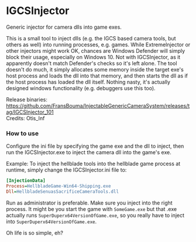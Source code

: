 IGCSInjector
============================
Generic injector for camera dlls into game exes. 

This is a small tool to inject dlls (e.g. the IGCS based camera tools, but others as well) into running processes, e.g. games. While ExtremeInjector
or other injectors might work OK, chances are Windows Defender will simply block their usage, especially on Windows 10. Not with IGCSInjector, as it
apparently doesn't match Defender's checks so it's left alone. The tool doesn't do much, it simply allocates some memory inside the target exe's host process 
and loads the dll into that memory, and then starts the dll as if the host process has loaded the dll itself. Nothing nasty, it's actually designed windows
functionality (e.g. debuggers use this too). 

Release binaries: https://github.com/FransBouma/InjectableGenericCameraSystem/releases/tag/IGCSInjector_101   
Credits: Otis_Inf

### How to use
Configure the ini file by specifying the game exe and the dll to inject, then run the IGCSInjector.exe to inject the camera dll into the game's exe.

Example: 
To inject the hellblade tools into the hellblade game process at runtime, simply change the IGCSInjector.ini file to:
```ini
[InjectionData]
Process=HellbladeGame-Win64-Shipping.exe
Dll=HellbladeSenuasSacrificeCameraTools.dll
```

Run as administrator is preferable. Make sure you inject into the right process. It might be you start the game with `SomeGame.exe` but that .exe actually
runs `SuperDuperx64VersionOfGame.exe`, so you really have to inject into `SuperDuperx64VersionOfGame.exe`. 

Oh life is so simple, eh?
